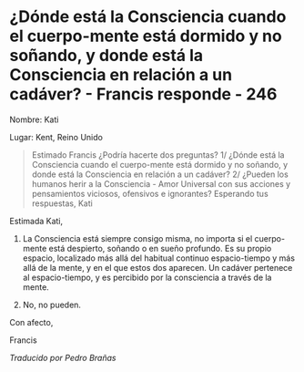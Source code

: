 # ¿Dónde está la Consciencia cuando el cuerpo-mente está dormido y no soñando, y donde está la Consciencia en relación a un cadáver? - Francis responde - 246

Nombre: Kati

Lugar: Kent, Reino Unido

>Estimado Francis ¿Podría hacerte dos preguntas? 1/ ¿Dónde está la Consciencia cuando el cuerpo-mente está dormido y no soñando, y donde está la Consciencia en relación a un cadáver? 2/ ¿Pueden los humanos herir a la Consciencia - Amor Universal con sus acciones y pensamientos viciosos, ofensivos e ignorantes? Esperando tus respuestas, Kati

Estimada Kati,

1. La Consciencia está siempre consigo misma, no importa si el cuerpo-mente está despierto, soñando o en sueño profundo. Es su propio espacio, localizado más allá del habitual continuo espacio-tiempo y más allá de la mente, y en el que estos dos aparecen. Un cadáver pertenece al espacio-tiempo, y es percibido por la consciencia a través de la mente.

2. No, no pueden.

Con afecto,

Francis

_Traducido por Pedro Brañas_
